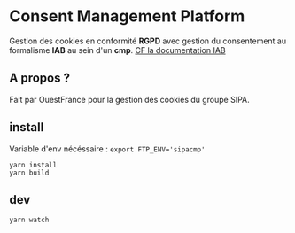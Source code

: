 # Consent Management Platform

Gestion des cookies en conformité **RGPD** avec gestion du consentement au formalisme **IAB** au sein d'un **cmp**.
[CF la documentation IAB](https://github.com/InteractiveAdvertisingBureau/GDPR-Transparency-and-Consent-Framework)

## A propos ?

Fait par OuestFrance pour la gestion des cookies du groupe SIPA.

## install
Variable d'env nécéssaire :
`export FTP_ENV='sipacmp'`


```
yarn install 
yarn build
```

## dev

```
yarn watch
```

